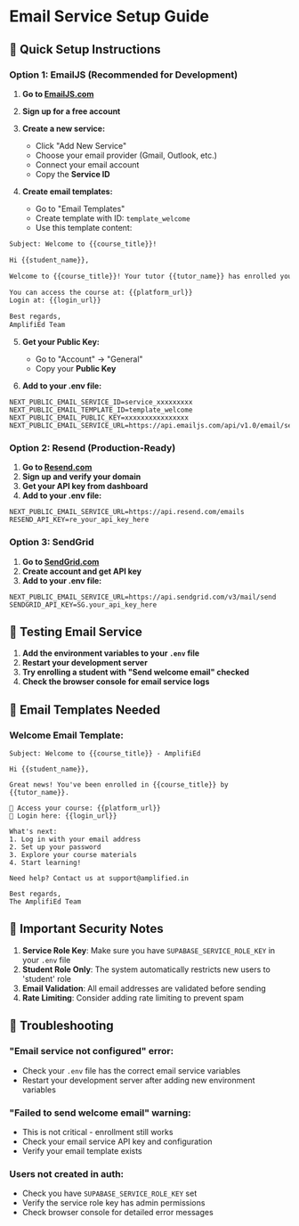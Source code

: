 # Email Service Setup Guide

## 🎯 **Quick Setup Instructions**

### **Option 1: EmailJS (Recommended for Development)**

1. **Go to [EmailJS.com](https://www.emailjs.com/)**
2. **Sign up for a free account**
3. **Create a new service:**
   - Click "Add New Service"
   - Choose your email provider (Gmail, Outlook, etc.)
   - Connect your email account
   - Copy the **Service ID**

4. **Create email templates:**
   - Go to "Email Templates"
   - Create template with ID: `template_welcome`
   - Use this template content:

```html
Subject: Welcome to {{course_title}}!

Hi {{student_name}},

Welcome to {{course_title}}! Your tutor {{tutor_name}} has enrolled you in this course.

You can access the course at: {{platform_url}}
Login at: {{login_url}}

Best regards,
AmplifiEd Team
```

5. **Get your Public Key:**
   - Go to "Account" → "General"
   - Copy your **Public Key**

6. **Add to your .env file:**
```env
NEXT_PUBLIC_EMAIL_SERVICE_ID=service_xxxxxxxxx
NEXT_PUBLIC_EMAIL_TEMPLATE_ID=template_welcome
NEXT_PUBLIC_EMAIL_PUBLIC_KEY=xxxxxxxxxxxxxxxx
NEXT_PUBLIC_EMAIL_SERVICE_URL=https://api.emailjs.com/api/v1.0/email/send
```

### **Option 2: Resend (Production-Ready)**

1. **Go to [Resend.com](https://resend.com/)**
2. **Sign up and verify your domain**
3. **Get your API key from dashboard**
4. **Add to your .env file:**
```env
NEXT_PUBLIC_EMAIL_SERVICE_URL=https://api.resend.com/emails
RESEND_API_KEY=re_your_api_key_here
```

### **Option 3: SendGrid**

1. **Go to [SendGrid.com](https://sendgrid.com/)**
2. **Create account and get API key**
3. **Add to your .env file:**
```env
NEXT_PUBLIC_EMAIL_SERVICE_URL=https://api.sendgrid.com/v3/mail/send
SENDGRID_API_KEY=SG.your_api_key_here
```

## 🔧 **Testing Email Service**

1. **Add the environment variables to your `.env` file**
2. **Restart your development server**
3. **Try enrolling a student with "Send welcome email" checked**
4. **Check the browser console for email service logs**

## 📧 **Email Templates Needed**

### **Welcome Email Template:**
```
Subject: Welcome to {{course_title}} - AmplifiEd

Hi {{student_name}},

Great news! You've been enrolled in {{course_title}} by {{tutor_name}}.

🔗 Access your course: {{platform_url}}
🔑 Login here: {{login_url}}

What's next:
1. Log in with your email address
2. Set up your password
3. Explore your course materials
4. Start learning!

Need help? Contact us at support@amplified.in

Best regards,
The AmplifiEd Team
```

## 🚨 **Important Security Notes**

1. **Service Role Key**: Make sure you have `SUPABASE_SERVICE_ROLE_KEY` in your `.env` file
2. **Student Role Only**: The system automatically restricts new users to 'student' role
3. **Email Validation**: All email addresses are validated before sending
4. **Rate Limiting**: Consider adding rate limiting to prevent spam

## 🐛 **Troubleshooting**

### **"Email service not configured" error:**
- Check your `.env` file has the correct email service variables
- Restart your development server after adding new environment variables

### **"Failed to send welcome email" warning:**
- This is not critical - enrollment still works
- Check your email service API key and configuration
- Verify your email template exists

### **Users not created in auth:**
- Check you have `SUPABASE_SERVICE_ROLE_KEY` set
- Verify the service role key has admin permissions
- Check browser console for detailed error messages

